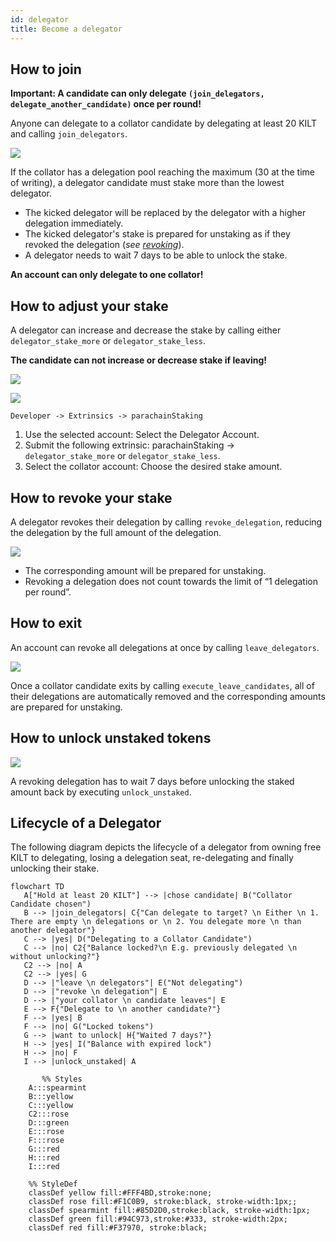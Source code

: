```yaml
---
id: delegator
title: Become a delegator
---
```

## How to join

**Important: A candidate can only delegate `(join_delegators, delegate_another_candidate)` once per round!**

Anyone can delegate to a collator candidate by delegating at least 20 KILT and calling `join_delegators`.

![](https://i.imgur.com/rXSdGHe.png)

If the collator has a delegation pool reaching the maximum (30 at the time of writing), a delegator candidate must stake more than the lowest delegator.

- The kicked delegator will be replaced by the delegator with a higher delegation immediately.
- The kicked delegator's stake is prepared for unstaking as if they revoked the delegation (*see [revoking](#Revoking)*).
- A delegator needs to wait 7 days to be able to unlock the stake.

**An account can only delegate to one collator!**

## How to adjust your stake

A delegator can increase and decrease the stake by calling either  `delegator_stake_more` or `delegator_stake_less`.

**The candidate can not increase or decrease stake if leaving!**

![](https://i.imgur.com/5IFJ2bz.png)

![](https://i.imgur.com/kfdIZra.png)

`Developer -> Extrinsics -> parachainStaking`

1. Use the selected account: Select the Delegator Account.
2. Submit the following extrinsic: parachainStaking -> `delegator_stake_more` or `delegator_stake_less`.
3. Select the collator account: Choose the desired stake amount.

## How to revoke your stake

A delegator revokes their delegation by calling `revoke_delegation`, reducing the delegation by the full amount of the delegation.

![](https://i.imgur.com/nf5NgLs.png)

- The corresponding amount will be prepared for unstaking.
- Revoking a delegation does not count towards the limit of “1 delegation per round”.

## How to exit

An account can revoke all delegations at once by calling `leave_delegators`.

![](https://i.imgur.com/xemN4fu.png)

Once a collator candidate exits by calling `execute_leave_candidates`, all of their delegations are automatically removed and the corresponding amounts are prepared for unstaking.

## How to unlock unstaked tokens

![](https://i.imgur.com/holdTKq.png)

A revoking delegation has to wait 7 days before unlocking the staked amount back by executing `unlock_unstaked`.

## Lifecycle of a Delegator

The following diagram depicts the lifecycle of a delegator from owning free KILT to delegating, losing a delegation seat, re-delegating and finally unlocking their stake.

```mermaid
flowchart TD
   A["Hold at least 20 KILT"] --> |chose candidate| B("Collator Candidate chosen")
   B --> |join_delegators| C{"Can delegate to target? \n Either \n 1. There are empty \n delegations or \n 2. You delegate more \n than another delegator"}
   C --> |yes| D("Delegating to a Collator Candidate")
   C --> |no| C2{"Balance locked?\n E.g. previously delegated \n without unlocking?"}
   C2 --> |no| A
   C2 --> |yes| G 
   D --> |"leave \n delegators"| E("Not delegating")
   D --> |"revoke \n delegation"| E
   D --> |"your collator \n candidate leaves"| E
   E --> F{"Delegate to \n another candidate?"}
   F --> |yes| B
   F --> |no| G("Locked tokens")
   G --> |want to unlock| H{"Waited 7 days?"}
   H --> |yes| I("Balance with expired lock")
   H --> |no| F
   I --> |unlock_unstaked| A

       %% Styles
    A:::spearmint
    B:::yellow
    C:::yellow
    C2:::rose
    D:::green
    E:::rose
    F:::rose
    G:::red
    H:::red
    I:::red
    
    %% StyleDef
    classDef yellow fill:#FFF4BD,stroke:none;
    classDef rose fill:#F1C0B9, stroke:black, stroke-width:1px;;
    classDef spearmint fill:#85D2D0,stroke:black, stroke-width:1px;
    classDef green fill:#94C973,stroke:#333, stroke-width:2px;
    classDef red fill:#F37970, stroke:black;
```